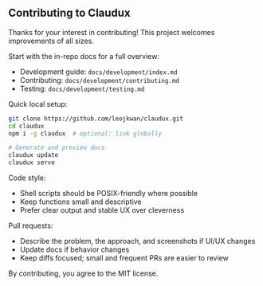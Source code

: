 ## Contributing to Claudux

Thanks for your interest in contributing! This project welcomes improvements of all sizes.

Start with the in-repo docs for a full overview:

- Development guide: `docs/development/index.md`
- Contributing: `docs/development/contributing.md`
- Testing: `docs/development/testing.md`

Quick local setup:

```bash
git clone https://github.com/leojkwan/claudux.git
cd claudux
npm i -g claudux  # optional: link globally

# Generate and preview docs
claudux update
claudux serve
```

Code style:

- Shell scripts should be POSIX-friendly where possible
- Keep functions small and descriptive
- Prefer clear output and stable UX over cleverness

Pull requests:

- Describe the problem, the approach, and screenshots if UI/UX changes
- Update docs if behavior changes
- Keep diffs focused; small and frequent PRs are easier to review

By contributing, you agree to the MIT license.
